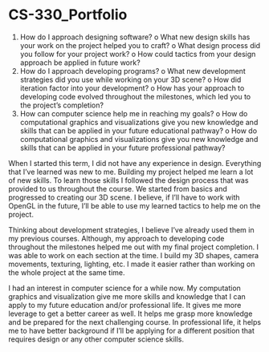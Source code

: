 # CS-330_Portfolio

1.	How do I approach designing software?
o	What new design skills has your work on the project helped you to craft?
o	What design process did you follow for your project work?
o	How could tactics from your design approach be applied in future work?
2.	How do I approach developing programs?
o	What new development strategies did you use while working on your 3D scene?
o	How did iteration factor into your development?
o	How has your approach to developing code evolved throughout the milestones, which led you to the project’s completion?
3.	How can computer science help me in reaching my goals?
o	How do computational graphics and visualizations give you new knowledge and skills that can be applied in your future educational pathway?
o	How do computational graphics and visualizations give you new knowledge and skills that can be applied in your future professional pathway?

When I started this term, I did not have any experience in design. Everything that I’ve learned was new to me. Building my project helped me learn a lot of new skills. To learn those skills I followed the design process that was provided to us throughout the course. We started from basics and progressed to creating our 3D scene. I believe, if I’ll have to work with OpenGL in the future, I’ll be able to use my learned tactics to help me on the project. 

Thinking about development strategies, I believe I’ve already used them in my previous courses. Although, my approach to developing code throughout the milestones helped me out with my final project completion. I was able to work on each section at the time. I build my 3D shapes, camera movements, texturing, lighting, etc. I made it easier rather than working on the whole project at the same time. 

I had an interest in computer science for a while now. My computation graphics and visualization give me more skills and knowledge that I can apply to my future education and/or professional life. It gives me more leverage to get a better career as well. It helps me grasp more knowledge and be prepared for the next challenging course. In professional life, it helps me to have better background if I’ll be applying for a different position that requires design or any other computer science skills.  
